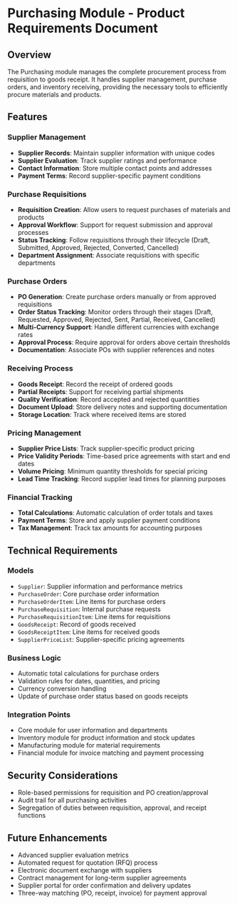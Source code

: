 # Purchasing Module - Product Requirements Document

## Overview

The Purchasing module manages the complete procurement process from requisition to goods receipt. It handles supplier management, purchase orders, and inventory receiving, providing the necessary tools to efficiently procure materials and products.

## Features

### Supplier Management

- **Supplier Records**: Maintain supplier information with unique codes
- **Supplier Evaluation**: Track supplier ratings and performance
- **Contact Information**: Store multiple contact points and addresses
- **Payment Terms**: Record supplier-specific payment conditions

### Purchase Requisitions

- **Requisition Creation**: Allow users to request purchases of materials and products
- **Approval Workflow**: Support for request submission and approval processes
- **Status Tracking**: Follow requisitions through their lifecycle (Draft, Submitted, Approved, Rejected, Converted, Cancelled)
- **Department Assignment**: Associate requisitions with specific departments

### Purchase Orders

- **PO Generation**: Create purchase orders manually or from approved requisitions
- **Order Status Tracking**: Monitor orders through their stages (Draft, Requested, Approved, Rejected, Sent, Partial, Received, Cancelled)
- **Multi-Currency Support**: Handle different currencies with exchange rates
- **Approval Process**: Require approval for orders above certain thresholds
- **Documentation**: Associate POs with supplier references and notes

### Receiving Process

- **Goods Receipt**: Record the receipt of ordered goods
- **Partial Receipts**: Support for receiving partial shipments
- **Quality Verification**: Record accepted and rejected quantities
- **Document Upload**: Store delivery notes and supporting documentation
- **Storage Location**: Track where received items are stored

### Pricing Management

- **Supplier Price Lists**: Track supplier-specific product pricing
- **Price Validity Periods**: Time-based price agreements with start and end dates
- **Volume Pricing**: Minimum quantity thresholds for special pricing
- **Lead Time Tracking**: Record supplier lead times for planning purposes

### Financial Tracking

- **Total Calculations**: Automatic calculation of order totals and taxes
- **Payment Terms**: Store and apply supplier payment conditions
- **Tax Management**: Track tax amounts for accounting purposes

## Technical Requirements

### Models

- `Supplier`: Supplier information and performance metrics
- `PurchaseOrder`: Core purchase order information
- `PurchaseOrderItem`: Line items for purchase orders
- `PurchaseRequisition`: Internal purchase requests
- `PurchaseRequisitionItem`: Line items for requisitions
- `GoodsReceipt`: Record of goods received
- `GoodsReceiptItem`: Line items for received goods
- `SupplierPriceList`: Supplier-specific pricing agreements

### Business Logic

- Automatic total calculations for purchase orders
- Validation rules for dates, quantities, and pricing
- Currency conversion handling
- Update of purchase order status based on goods receipts

### Integration Points

- Core module for user information and departments
- Inventory module for product information and stock updates
- Manufacturing module for material requirements
- Financial module for invoice matching and payment processing

## Security Considerations

- Role-based permissions for requisition and PO creation/approval
- Audit trail for all purchasing activities
- Segregation of duties between requisition, approval, and receipt functions

## Future Enhancements

- Advanced supplier evaluation metrics
- Automated request for quotation (RFQ) process
- Electronic document exchange with suppliers
- Contract management for long-term supplier agreements
- Supplier portal for order confirmation and delivery updates
- Three-way matching (PO, receipt, invoice) for payment approval
